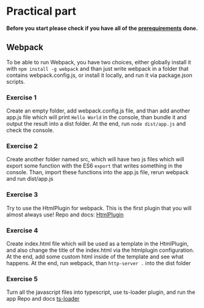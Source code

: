 # Practical part


**Before you start please check if you have all of the [prerequirements](https://github.com/ng-slo/workshop/tree/master/04-angular-cli#prerequirements) done.**

## Webpack
To be able to run Webpack, you have two choices, either globally install it with `npm install -g webpack` and than just write webpack in a folder that contains webpack.config.js, or install it locally, and run it via package.json scripts.


### Exercise 1
Create an empty folder, add webpack.config.js file, and than add another app.js file which will print `Hello World` in the console, than bundle it and output the result into a dist folder. At the end, run `node dist/app.js` and check the console.

### Exercise 2
Create another folder named src, which will have two js files which will export some function with the ES6 `export` that writes something in the console. Than, import these functions into the app.js file, rerun webpack and run dist/app.js

### Exercise 3
Try to use the HtmlPlugin for webpack. This is the first plugin that you will almost always use!
Repo and docs: [HtmlPlugin](https://github.com/jantimon/html-webpack-plugin)
### Exercise 4
Create index.html file which will be used as a template in the HtmlPlugin, and also change the title of the index.html via the htmlplugin configuration. At the end, add some custom html inside of the template and see what happens. At the end, run webpack, than `http-server .` into the dist folder
### Exercise 5
Turn all the javascript files into typescript, use ts-loader plugin, and run the app
Repo and docs [ts-loader](https://github.com/TypeStrong/ts-loader)

